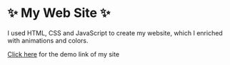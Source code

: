 # ✨ My Web Site ✨

I used HTML, CSS and JavaScript to create my website, which I enriched with animations and colors.

[Click here](https://seymanurosmanoglu.github.io/My-Personal-Site/) for the demo link of my site
